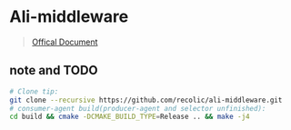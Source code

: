 
# Ali-middleware

> [Offical Document](https://code.aliyun.com/middlewarerace2018/docs)

## note and TODO

```bash
# Clone tip:
git clone --recursive https://github.com/recolic/ali-middleware.git
# consumer-agent build(producer-agent and selector unfinished):
cd build && cmake -DCMAKE_BUILD_TYPE=Release .. && make -j4
```
